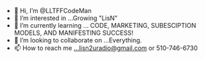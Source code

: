 - 👋 Hi, I’m @LLTFFCodeMan
- 👀 I’m interested in ...Growing "LisN" 
- 🌱 I’m currently learning ... CODE, MARKETING, SUBESCIPTION MODELS, AND MANIFESTING SUCCESS!
- 💞️ I’m looking to collaborate on ...Everything.
- 📫 How to reach me ...lisn2uradio@gmail.com or 510-746-6730

<!---
LLTFFCodeMan/LLTFFCodeMan is a ✨ special ✨ repository because its `README.md` (this file) appears on your GitHub profile.
You can click the Preview link to take a look at your changes.
--->
